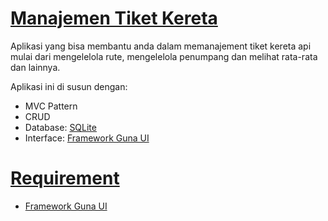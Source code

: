 <a href="https://github.com/Hazz-i/TicketTrainManagemnet"><h1>Manajemen Tiket Kereta</h1></a>

<p>Aplikasi yang bisa membantu anda dalam memanajement tiket kereta api mulai dari mengelelola rute, mengelelola penumpang dan melihat rata-rata dan lainnya. </p>
<p>Aplikasi ini di susun dengan: </p>
<ul>
  <li>MVC Pattern</li>
  <li>CRUD</li>
  <li>Database: <a href="https://sqlitebrowser.org/">SQLite</a></li>
  <li>Interface: <a href="https://gunaui.com/">Framework Guna UI</a></li>
</ul>

<a href="https://github.com/Hazz-i/TicketTrainManagemne#Requirement"><h1>Requirement</h1></a>

<ul>
  <li><a href="https://pesktop.com/en/windows/bunifu_ui_winforms_dataviz_advanced">Framework Guna UI</a></li>
</ul>


